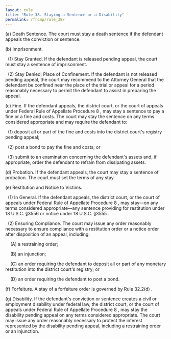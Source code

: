 ```yaml
---
layout: rule
title: "Rule 38. Staying a Sentence or a Disability"
permalink: /frcmp/rule_38/
---
```


(a) Death Sentence. The court must stay a death sentence if the defendant appeals the conviction or sentence.


(b) Imprisonment.


&nbsp;&nbsp;(1) Stay Granted. If the defendant is released pending appeal, the court must stay a sentence of imprisonment.


&nbsp;&nbsp;(2) Stay Denied; Place of Confinement. If the defendant is not released pending appeal, the court may recommend to the Attorney General that the defendant be confined near the place of the trial or appeal for a period reasonably necessary to permit the defendant to assist in preparing the appeal.


(c) Fine. If the defendant appeals, the district court, or the court of appeals under Federal Rule of Appellate Procedure 8 , may stay a sentence to pay a fine or a fine and costs. The court may stay the sentence on any terms considered appropriate and may require the defendant to:


&nbsp;&nbsp;(1) deposit all or part of the fine and costs into the district court's registry pending appeal;


&nbsp;&nbsp;(2) post a bond to pay the fine and costs; or


&nbsp;&nbsp;(3) submit to an examination concerning the defendant's assets and, if appropriate, order the defendant to refrain from dissipating assets.


(d) Probation. If the defendant appeals, the court may stay a sentence of probation. The court must set the terms of any stay.


(e) Restitution and Notice to Victims.


&nbsp;&nbsp;(1) In General. If the defendant appeals, the district court, or the court of appeals under Federal Rule of Appellate Procedure 8 , may stay—on any terms considered appropriate—any sentence providing for restitution under 18 U.S.C. §3556 or notice under 18 U.S.C. §3555 .


&nbsp;&nbsp;(2) Ensuring Compliance. The court may issue any order reasonably necessary to ensure compliance with a restitution order or a notice order after disposition of an appeal, including:


&nbsp;&nbsp;&nbsp;&nbsp;(A) a restraining order;


&nbsp;&nbsp;&nbsp;&nbsp;(B) an injunction;


&nbsp;&nbsp;&nbsp;&nbsp;(C) an order requiring the defendant to deposit all or part of any monetary restitution into the district court's registry; or


&nbsp;&nbsp;&nbsp;&nbsp;(D) an order requiring the defendant to post a bond.


(f) Forfeiture. A stay of a forfeiture order is governed by Rule 32.2(d) .


(g) Disability. If the defendant's conviction or sentence creates a civil or employment disability under federal law, the district court, or the court of appeals under Federal Rule of Appellate Procedure 8 , may stay the disability pending appeal on any terms considered appropriate. The court may issue any order reasonably necessary to protect the interest represented by the disability pending appeal, including a restraining order or an injunction.
